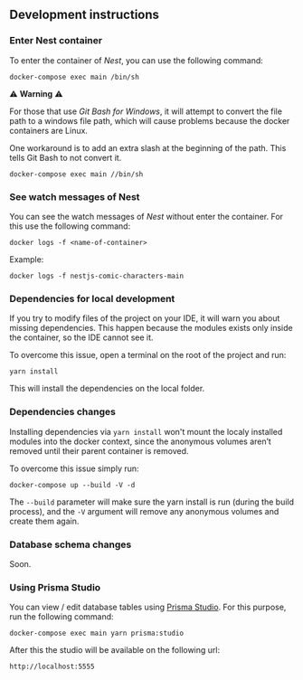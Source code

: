 ## Development instructions

### Enter Nest container

To enter the container of *Nest*, you can use the following command:

```
docker-compose exec main /bin/sh
```

:warning: **Warning** :warning: 

For those that use *Git Bash for Windows*, it will attempt to convert the file path to a windows file path, which will cause problems because the docker containers are Linux.

One workaround is to add an extra slash at the beginning of the path. This tells Git Bash to not convert it.

```
docker-compose exec main //bin/sh
```

### See watch messages of Nest

You can see the watch messages of *Nest* without enter the container. For this use the following command:

```
docker logs -f <name-of-container>
```

Example:

```
docker logs -f nestjs-comic-characters-main
```

### Dependencies for local development

If you try to modify files of the project on your IDE, it will warn you about missing dependencies. This happen because the modules exists only inside the container, so the IDE cannot see it.

To overcome this issue, open a terminal on the root of the project and run:

```
yarn install
```

This will install the dependencies on the local folder.

### Dependencies changes

Installing dependencies via `yarn install` won't mount the localy installed modules into the docker context, since the anonymous volumes aren’t removed until their parent container is removed.

To overcome this issue simply run:

```
docker-compose up --build -V -d
```

The `--build` parameter will make sure the yarn install is run (during the build process), and the `-V` argument will remove any anonymous volumes and create them again.

### Database schema changes

Soon.

### Using Prisma Studio

You can view / edit database tables using [Prisma Studio](https://www.prisma.io/studio). For this purpose, run the following command:

```
docker-compose exec main yarn prisma:studio
```

After this the studio will be available on the following url:

```
http://localhost:5555
```
